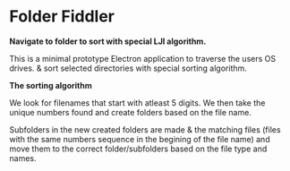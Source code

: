 # Folder Fiddler

**Navigate to folder to sort with special LJI algorithm.**

This is a minimal prototype Electron application to traverse the users OS drives. & sort selected directories with special sorting algorithm.

**The sorting algorithm**

We look for filenames that start with atleast 5 digits. 
We then take the unique numbers found and create folders based on the file name.

Subfolders in the new created folders are made & the matching files (files with the same numbers sequence in the begining of the file name)
and move them to the correct folder/subfolders based on the file type and names.

